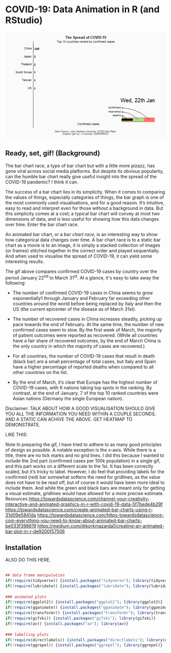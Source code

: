 # COVID-19: Data Animation in R (and RStudio)

<p align="center">
  <img src="assets/A3_COV19_Rviz3.gif" alt="animated"/>
</p>


## Ready, set, gif! (Background)

The bar chart race, a type of bar chart but with a little more pizazz, has gone viral across social media platforms. But despite its obvious popularity, can the humble bar chart really give useful insight into the spread of the COVID-19 pandemic? I think it can.

The success of a bar chart lies in its simplicity. When it comes to comparing the values of things, especially categories of things, the bar graph is one of the most commonly used visualisations, and for a good reason. It’s intuitive, easy to read and interpret even for those without a background in data. But this simplicity comes at a cost; a typical bar chart will
convey at most two dimensions of data, and is less useful for showing how this data changes over time. Enter the bar chart race.

An animated bar chart, or a <em>bar chart race</em>, is an interesting way to show how categorical data changes over time. A bar chart race is to a static bar chart as a movie is to an image, it is simply a stacked collection of images (or frames) stitched together in the correct order and played sequentially. And when used to visualise the spread of COVID-19, it can yield some interesting results.

The gif above compares confirmed COVID-19 cases by country over the period January 22<sup>nd</sup> to March 31<sup>st</sup>. At a glance, it's easy to take away the following:


- The number of confirmed COVID-19 cases in China seems to grow exponentially1 through January and February far exceeding other countries around the world before being replaced by Italy and then the US (the current epicenter of the disease as of March 31st).

- The number of recovered cases in China increases steadily, picking up pace towards the end of February. At the same time, the number of new confirmed cases seem to slow. By the first week of March, the majority of patient outcomes were reported as recovered. (While all countries have a fair share of recovered outcomes, by the end of March China is the only country in which the majority of cases are recovered.)

- For all countries, the number of COVID-19 cases that result in death (black bar) are a small percentage of total cases, but Italy and Spain have a higher percentage of reported deaths when compared to all other countries on the list.

- By the end of March, it’s clear that Europe has the highest number of COVID-19 cases, with 6 nations taking top spots in the ranking. By contrast, at the end of January, 7 of the top 10 ranked countries were Asian nations (Germany the single European nation).

Disclaimer: TALK ABOUT HOW A GOOD VISUALISATION SHOULD GIVE YOU ALL THE INFORMATION YOU NEED WITHIN A COUPLE SECONDS. AND A STATIC CAN ACHIVE THE ABOVE. GET HEATMAP TO DEMONSTRATE.

LIKE THIS:

Note
In preparing the gif, I have tried to adhere to as many good principles of design as possible. A notable exception is the x-axis. While there is a title, there are no tick marks and no grid lines. I did this because I wanted to include the 2nd part (confirmed cases per 100k population) in a single gif, and this part works on a different scale to the 1st. It has been correctly scaled, but it’s tricky to label. However, I do feel that providing labels for the confirmed (red) bar somewhat softens the need for gridlines, as the value does not have to be read off, but of course it would have been more ideal to include them. And while the green and black bars are meant only for getting a visual estimate, gridlines would have allowed for a more precise estimate.
Resources
https://towardsdatascience.com/channel-your-creativity-interactive-and-animated-graphics-in-r-with-covid-19-data-5f7bede4b29f
https://towardsdatascience.com/create-animated-bar-charts-using-r-31d09e5841da
https://towardsdatascience.com/https-towardsdatascience-com-everything-you-need-to-know-about-animated-bar-charts-be033f398619
https://medium.com/@korkmazarda1/creating-an-animated-bar-plot-in-r-de9200f57506

## Installation

ALSO DO THIS HERE.

```r

## data frame manipulation
if(!require(tidyverse)) {install.packages("tidyverse"); library(tidyverse)}
if(!require(lubridate)) {install.packages("lubridate"); library(lubridate)}

### animated plots
if(!require(ggplot2)) {install.packages("ggplot2"); library(ggplot2)}
if(!require(gganimate)) {install.packages("gganimate"); library(gganimate)}
if(!require(transformr)) {install.packages("transformr"); library(transformr)}
if(!require(gifski)) {install.packages("gifski"); library(gifski)}
if(!require(av)) {install.packages("av"); library(av)}

### labelling plots
if(!require(directlabels)) {install.packages("directlabels"); library(directlabels)}
if(!require(ggrepel)) {install.packages("ggrepel"); library(ggrepel)}
  
```